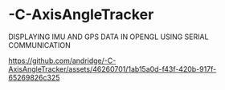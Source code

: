 # -C-AxisAngleTracker
DISPLAYING IMU AND GPS DATA IN OPENGL USING SERIAL COMMUNICATION


https://github.com/andridge/-C-AxisAngleTracker/assets/46260701/1ab15a0d-f43f-420b-917f-65269826c325


